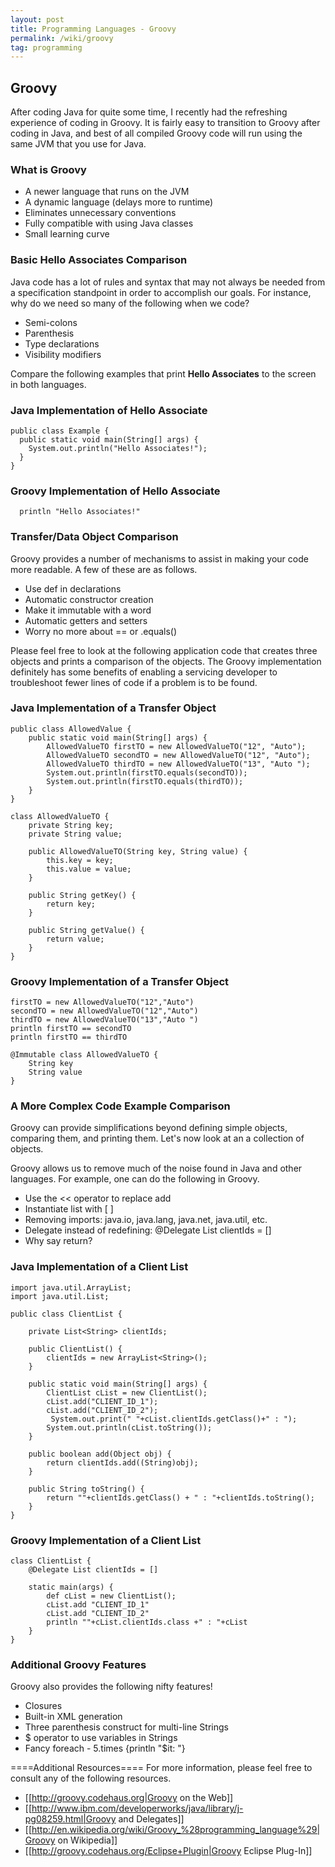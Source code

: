 ```yaml
---
layout: post
title: Programming Languages - Groovy
permalink: /wiki/groovy
tag: programming
---
```


## Groovy
After coding Java for quite some time, I recently had the refreshing experience of coding in Groovy.  It is fairly easy to transition to Groovy after coding in Java, and best of all compiled Groovy code will run using the same JVM that you use for Java.  

### What is Groovy
  * A newer language that runs on the JVM
  * A dynamic language (delays more to runtime)
  * Eliminates unnecessary conventions
  * Fully compatible with using Java classes
  * Small learning curve

### Basic Hello Associates Comparison
Java code has a lot of rules and syntax that may not always be needed from a specification standpoint in order to accomplish our goals.  For instance, why do we need so many of the following when we code?
  * Semi-colons
  * Parenthesis
  * Type declarations
  * Visibility modifiers

Compare the following examples that print **Hello Associates** to the screen in both languages.
### Java Implementation of Hello Associate
```
public class Example {
  public static void main(String[] args) {
	System.out.println("Hello Associates!");
  }
}
```

### Groovy Implementation of Hello Associate
```
  println "Hello Associates!"
```

### Transfer/Data Object Comparison
Groovy provides a number of mechanisms to assist in making your code more readable.  A few of these are as follows.
  * Use def in declarations
  * Automatic constructor creation
  * Make it immutable with a word
  * Automatic getters and setters
  * Worry no more about == or .equals()

Please feel free to look at the following application code that creates three objects and prints a comparison of the objects.  The Groovy implementation definitely has some benefits of enabling a servicing developer to troubleshoot fewer lines of code if a problem is to be found.

### Java Implementation of a Transfer Object
```
public class AllowedValue {
	public static void main(String[] args) {
		AllowedValueTO firstTO = new AllowedValueTO("12", "Auto");
		AllowedValueTO secondTO = new AllowedValueTO("12", "Auto");
		AllowedValueTO thirdTO = new AllowedValueTO("13", "Auto ");
		System.out.println(firstTO.equals(secondTO));
		System.out.println(firstTO.equals(thirdTO));
	}
}

class AllowedValueTO {
	private String key;
	private String value;

	public AllowedValueTO(String key, String value) {
		this.key = key;
		this.value = value;
	}

	public String getKey() {
		return key;
	}

	public String getValue() {
		return value;
	}
}
```

### Groovy Implementation of a Transfer Object
```
firstTO = new AllowedValueTO("12","Auto")
secondTO = new AllowedValueTO("12","Auto")
thirdTO = new AllowedValueTO("13","Auto ")
println firstTO == secondTO
println firstTO == thirdTO

@Immutable class AllowedValueTO {
	String key 
	String value
}
```

### A More Complex Code Example Comparison
Groovy can provide simplifications beyond defining simple objects, comparing them, and printing them.  Let's now look at an a collection of objects.

Groovy allows us to remove much of the noise found in Java and other languages.  For example, one can do the following in Groovy.
  * Use the << operator to replace add
  * Instantiate list with [ ]
  * Removing imports: java.io, java.lang, java.net, java.util, etc.
  * Delegate instead of redefining: @Delegate List clientIds = []
  * Why say return?

### Java Implementation of a Client List
```
import java.util.ArrayList;
import java.util.List;

public class ClientList {
	
	private List<String> clientIds;
	
	public ClientList() {
		clientIds = new ArrayList<String>();
	}
	
	public static void main(String[] args) {
		ClientList cList = new ClientList();
		cList.add("CLIENT_ID_1");
  		cList.add("CLIENT_ID_2");
         System.out.print(" "+cList.clientIds.getClass()+" : ");
		System.out.println(cList.toString());
	}
	
	public boolean add(Object obj) {
		return clientIds.add((String)obj);
	}
	
	public String toString() {
		return ""+clientIds.getClass() + " : "+clientIds.toString();
	}
}
```

### Groovy Implementation of a Client List
```
class ClientList {
	@Delegate List clientIds = []
	
	static main(args) {
		def cList = new ClientList();
		cList.add "CLIENT_ID_1"
		cList.add "CLIENT_ID_2"
		println ""+cList.clientIds.class +" : "+cList
	}
}
```

### Additional Groovy Features
Groovy also provides the following nifty features!
  * Closures
  * Built-in XML generation
  * Three parenthesis construct for multi-line Strings
  * $ operator to use variables in Strings
  * Fancy foreach - 5.times {println "$it: "}

====Additional Resources====
For more information, please feel free to consult any of the following resources.
  * [[http://groovy.codehaus.org|Groovy on the Web]]
  * [[http://www.ibm.com/developerworks/java/library/j-pg08259.html|Groovy and Delegates]]	
  * [[http://en.wikipedia.org/wiki/Groovy_%28programming_language%29|Groovy on Wikipedia]]	
  * [[http://groovy.codehaus.org/Eclipse+Plugin|Groovy Eclipse Plug-In]]			
		